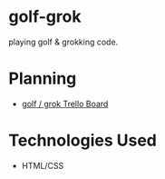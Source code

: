 # golf-grok
playing golf &amp; grokking code.

# Planning
* [golf / grok Trello Board](https://trello.com/b/vpZPnb4f/golf-grok)

# Technologies Used
* HTML/CSS

